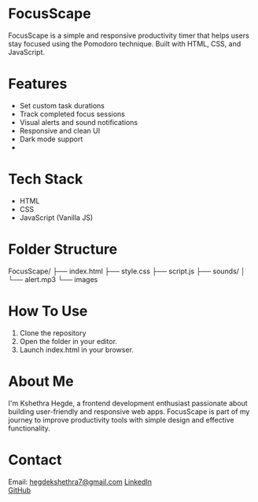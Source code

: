 # FocusScape
FocusScape is a simple and responsive productivity timer that helps users stay focused using the Pomodoro technique. Built with HTML, CSS, and JavaScript.

# Features
- Set custom task durations
- Track completed focus sessions
- Visual alerts and sound notifications
- Responsive and clean UI
- Dark mode support
- 
# Tech Stack
- HTML  
- CSS  
- JavaScript (Vanilla JS)

# Folder Structure
FocusScape/
├── index.html
├── style.css
├── script.js
├── sounds/
│ └── alert.mp3
└── images

# How To Use
1. Clone the repository
2. Open the folder in your editor.
3. Launch index.html in your browser.

# About Me
I'm Kshethra Hegde, a frontend development enthusiast passionate about building user-friendly and responsive web apps. FocusScape is part of my journey to improve productivity tools with simple design and effective functionality.

# Contact
Email: hegdekshethra7@gmail.com
[LinkedIn](https://www.linkedin.com/in/kshethra-hegde-3b3811266)  
[GitHub](https://github.com/kshethra123)

